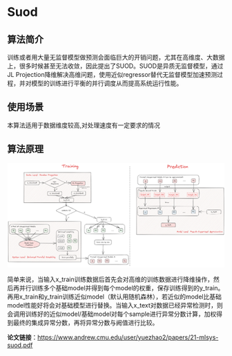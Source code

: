 # Suod

## 算法简介

训练或者用大量无监督模型做预测会面临巨大的开销问题，尤其在高维度、大数据上，很多时候甚至无法收敛，因此提出了SUOD。SUOD是异质无监督模型，通过JL Projection降维解决高维问题，使用近似regressor替代无监督模型加速预测过程，并对模型的训练进行平衡的并行调度从而提高系统运行性能。

## 使用场景

本算法适用于数据维度较高,对处理速度有一定要求的情况

## 算法原理
![Excalidraw Image](./img/SUOD.png)

简单来说，当输入x_train训练数据后首先会对高维的训练数据进行降维操作，然后再并行训练多个基础model并得到每个model的权重，保存训练得到的y_train。再用x_train和y_train训练近似model（默认用随机森林），若近似的model比基础model性能好将会对基础模型进行替换。当输入x_text对数据已经异常检测时，则会调用训练好的近似model/基础model对每个sample进行异常分数计算，加权得到最终的集成异常分数，再将异常分数与阙值进行比较。

**论文链接**：<https://www.andrew.cmu.edu/user/yuezhao2/papers/21-mlsys-suod.pdf>